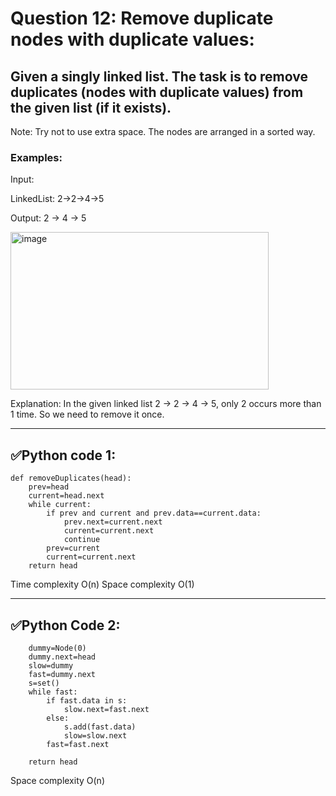 # Question 12: Remove duplicate nodes with duplicate values:

## Given a singly linked list. The task is to remove duplicates (nodes with duplicate values) from the given list (if it exists).
Note: Try not to use extra space. The nodes are arranged in a sorted way.

### Examples:

Input:

LinkedList: 2->2->4->5

Output: 2 -> 4 -> 5

<img width="413" height="252" alt="image" src="https://github.com/user-attachments/assets/16f51eeb-27ed-4094-a084-3eb8105ef9cf" />

 
Explanation: In the given linked list 2 -> 2 -> 4 -> 5, only 2 occurs more than 1 time. So we need to remove it once.

---
## ✅Python code 1:

```
def removeDuplicates(head):
    prev=head
    current=head.next
    while current:
        if prev and current and prev.data==current.data:
            prev.next=current.next
            current=current.next
            continue
        prev=current
        current=current.next
    return head
```

Time complexity O(n)
Space complexity O(1)

---
## ✅Python Code 2:

```
    dummy=Node(0)
    dummy.next=head
    slow=dummy
    fast=dummy.next
    s=set()
    while fast:
        if fast.data in s:
            slow.next=fast.next
        else:    
            s.add(fast.data)    
            slow=slow.next
        fast=fast.next
        
    return head
```

Space complexity O(n)
